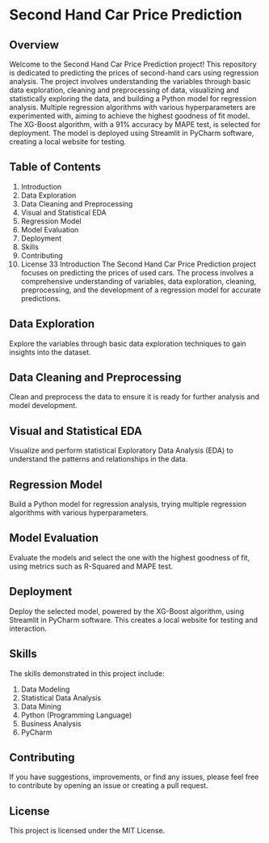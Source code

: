 # Second Hand Car Price Prediction
## Overview
Welcome to the Second Hand Car Price Prediction project! This repository is dedicated to predicting the prices of second-hand cars using regression analysis. The project involves understanding the variables through basic data exploration, cleaning and preprocessing of data, visualizing and statistically exploring the data, and building a Python model for regression analysis. Multiple regression algorithms with various hyperparameters are experimented with, aiming to achieve the highest goodness of fit model. The XG-Boost algorithm, with a 91% accuracy by MAPE test, is selected for deployment. The model is deployed using Streamlit in PyCharm software, creating a local website for testing.

## Table of Contents
1. Introduction
2. Data Exploration
3. Data Cleaning and Preprocessing
4. Visual and Statistical EDA
5. Regression Model
6. Model Evaluation
7. Deployment
8. Skills
9. Contributing
10. License
33 Introduction
The Second Hand Car Price Prediction project focuses on predicting the prices of used cars. The process involves a comprehensive understanding of variables, data exploration, cleaning, preprocessing, and the development of a regression model for accurate predictions.

## Data Exploration
Explore the variables through basic data exploration techniques to gain insights into the dataset.

## Data Cleaning and Preprocessing
Clean and preprocess the data to ensure it is ready for further analysis and model development.

## Visual and Statistical EDA
Visualize and perform statistical Exploratory Data Analysis (EDA) to understand the patterns and relationships in the data.

## Regression Model
Build a Python model for regression analysis, trying multiple regression algorithms with various hyperparameters.

## Model Evaluation
Evaluate the models and select the one with the highest goodness of fit, using metrics such as R-Squared and MAPE test.

## Deployment
Deploy the selected model, powered by the XG-Boost algorithm, using Streamlit in PyCharm software. This creates a local website for testing and interaction.

## Skills
The skills demonstrated in this project include:

1. Data Modeling
2. Statistical Data Analysis
3. Data Mining
4. Python (Programming Language)
5. Business Analysis
6. PyCharm
## Contributing
If you have suggestions, improvements, or find any issues, please feel free to contribute by opening an issue or creating a pull request.

## License
This project is licensed under the MIT License.
